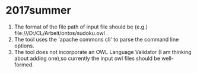 # 2017summer

<ol>
<li>The format of the file path of input file should be (e.g.) file:///D:/CL/Arbeit/ontos/sudoku.owl .</li>
<li>The tool uses the 'apache commons cli' to parse the command line options.</li>
<li>The tool does not incorporate an OWL Language Validator (I am thinking about adding one),so currently the input owl files should be well-formed.
</ol>

